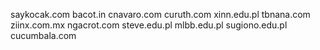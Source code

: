 saykocak.com
bacot.in
cnavaro.com
curuth.com
xinn.edu.pl
tbnana.com
ziinx.com.mx
ngacrot.com
steve.edu.pl
mlbb.edu.pl
sugiono.edu.pl
cucumbala.com